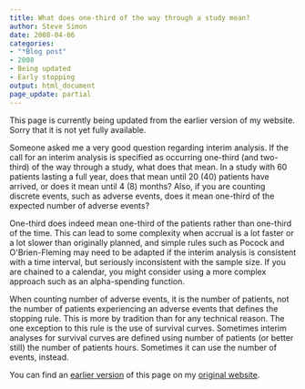 ```yaml
---
title: What does one-third of the way through a study mean?
author: Steve Simon
date: 2008-04-06
categories:
- "*Blog post"
- 2008
- Being updated
- Early stopping
output: html_document
page_update: partial
---
```

This page is currently being updated from the earlier version of my website. Sorry that it is not yet fully available.

Someone asked me a very good question regarding interim analysis. If the
call for an interim analysis is specified as occurring one-third (and
two-third) of the way through a study, what does that mean. In a study
with 60 patients lasting a full year, does that mean until 20 (40)
patients have arrived, or does it mean until 4 (8) months? Also, if you
are counting discrete events, such as adverse events, does it mean
one-third of the expected number of adverse events?

One-third does indeed mean one-third of the patients rather than
one-third of the time. This can lead to some complexity when accrual is
a lot faster or a lot slower than originally planned, and simple rules
such as Pocock and O'Brien-Fleming may need to be adapted if the
interim analysis is consistent with a time interval, but seriously
inconsistent with the sample size. If you are chained to a calendar, you
might consider using a more complex approach such as an alpha-spending
function.

When counting number of adverse events, it is the number of patients,
not the number of patients experiencing an adverse events that defines
the stopping rule. This is more by tradition than for any technical
reason. The one exception to this rule is the use of survival curves.
Sometimes interim analyses for survival curves are defined using number
of patients (or better still) the number of patients hours. Sometimes it
can use the number of events, instead.

You can find an [earlier version][sim1] of this page on my [original website][sim2].

[sim1]: http://www.pmean.com/08/OneThird.html
[sim2]: http://www.pmean.com/original_site.html
